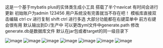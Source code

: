这是一个基于mybatis plus的实体类生成小工具 搭载了半个navicat 有时间会进行更新 初始账户为admin 123456 用户系统没有完善就当不存在吧！
模板库直接双击编辑 ctrl cv 进行复制 shift ctrl 进行多选 大部分功能都在右键菜单中 前方右键会很有用 默认输出到D:/生产中 可以更改yml文件中generate.path 修改
generate.db是数据库文件 默认在jar包或者target的同一级目录下

![image](https://github.com/user-attachments/assets/f001169c-22ac-4c49-9d35-c9e2d2552205)
![image](https://github.com/user-attachments/assets/4e92772e-310f-4d7d-9cb7-54333bfb4f4b)
![image](https://github.com/user-attachments/assets/2af8544b-d3b8-4e3f-afe3-4c55a63fdda4)
![image](https://github.com/user-attachments/assets/71f54d5e-2aac-463a-89a0-2f56fe8fbe07)
![image](https://github.com/user-attachments/assets/c74f1e91-f825-4c38-b73b-3ccf2d7fa968)
![image](https://github.com/user-attachments/assets/b0cc1455-6471-4f96-9880-d28b6c4bab3f)
![image](https://github.com/user-attachments/assets/2d9dc848-194e-41a1-85ab-f5f401dcbb66)

